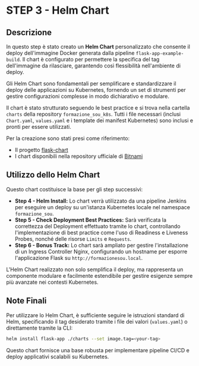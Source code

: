 # STEP 3 - Helm Chart

## Descrizione

In questo step è stato creato un **Helm Chart** personalizzato che consente il deploy dell'immagine Docker generata dalla pipeline `flask-app-example-build`. Il chart è configurato per permettere la specifica del tag dell'immagine da rilasciare, garantendo così flessibilità nell'ambiente di deploy. 

Gli Helm Chart sono fondamentali per semplificare e standardizzare il deploy delle applicazioni su Kubernetes, fornendo un set di strumenti per gestire configurazioni complesse in modo dichiarativo e modulare.

Il chart è stato strutturato seguendo le best practice e si trova nella cartella `charts` della repository `formazione_sou_k8s`. Tutti i file necessari (inclusi `Chart.yaml`, `values.yaml` e i template dei manifest Kubernetes) sono inclusi e pronti per essere utilizzati.

Per la creazione sono stati presi come riferimento:
- Il progetto [flask-chart](https://github.com/thedataincubator/flask-chart)
- I chart disponibili nella repository ufficiale di [Bitnami](https://github.com/bitnami/charts)

## Utilizzo dello Helm Chart

Questo chart costituisce la base per gli step successivi:
- **Step 4 - Helm Install:** Lo chart verrà utilizzato da una pipeline Jenkins per eseguire un deploy su un'istanza Kubernetes locale nel namespace `formazione_sou`.
- **Step 5 - Check Deployment Best Practices:** Sarà verificata la correttezza del Deployment effettuato tramite lo chart, controllando l'implementazione di best practice come l'uso di Readiness e Liveness Probes, nonché delle risorse `Limits` e `Requests`.
- **Step 6 - Bonus Track:** Lo chart sarà ampliato per gestire l'installazione di un Ingress Controller Nginx, configurando un hostname per esporre l'applicazione Flask su `http://formazionesou.local`.

L'Helm Chart realizzato non solo semplifica il deploy, ma rappresenta un componente modulare e facilmente estendibile per gestire esigenze sempre più avanzate nei contesti Kubernetes.

## Note Finali

Per utilizzare lo Helm Chart, è sufficiente seguire le istruzioni standard di Helm, specificando il tag desiderato tramite i file dei valori (`values.yaml`) o direttamente tramite la CLI:

```bash
helm install flask-app ./charts --set image.tag=<your-tag>
```

Questo chart fornisce una base robusta per implementare pipeline CI/CD e deploy applicativi scalabili su Kubernetes.

